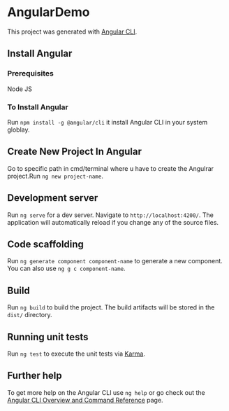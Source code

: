 # AngularDemo

This project was generated with [Angular CLI](https://github.com/angular/angular-cli).

## Install Angular

### Prerequisites

Node JS

### To Install Angular

Run `npm install -g @angular/cli` it install Angular CLI in your system globlay.


## Create New Project In Angular

Go to specific path in cmd/terminal where u have to create the Angulrar project.Run `ng new project-name`.

## Development server

Run `ng serve` for a dev server. Navigate to `http://localhost:4200/`. The application will automatically reload if you change any of the source files.

## Code scaffolding

Run `ng generate component component-name` to generate a new component. You can also use `ng g c component-name`.

## Build

Run `ng build` to build the project. The build artifacts will be stored in the `dist/` directory.

## Running unit tests

Run `ng test` to execute the unit tests via [Karma](https://karma-runner.github.io).


## Further help

To get more help on the Angular CLI use `ng help` or go check out the [Angular CLI Overview and Command Reference](https://angular.dev/tools/cli) page.

